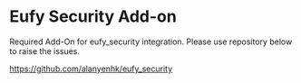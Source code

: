 # Eufy Security Add-on

 Required Add-On for eufy_security integration. Please use repository below to raise the issues.
 
 https://github.com/alanyenhk/eufy_security
